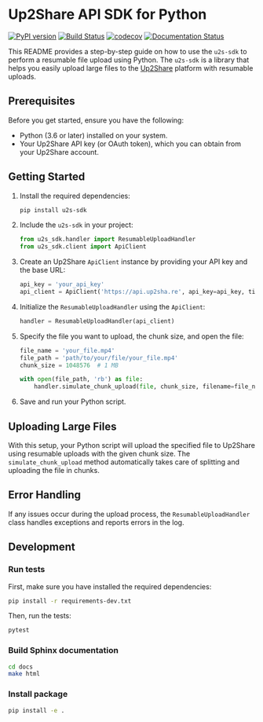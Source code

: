 # Up2Share API SDK for Python

[![PyPI version](https://badge.fury.io/py/u2s-sdk.svg)](https://badge.fury.io/py/u2s-sdk)
[![Build Status](https://travis-ci.com/up2share/u2s-sdk.svg?branch=master)](https://travis-ci.com/up2share/u2s-sdk)
[![codecov](https://codecov.io/gh/up2share/u2s-sdk/branch/master/graph/badge.svg)](https://codecov.io/gh/up2share/u2s-sdk)
[![Documentation Status](https://readthedocs.org/projects/u2s-sdk/badge/?version=latest)](https://u2s-sdk.readthedocs.io/en/latest/?badge=latest)

This README provides a step-by-step guide on how to use the `u2s-sdk` to perform a resumable file upload using Python. The `u2s-sdk` is a library that helps you easily upload large files to the [Up2Share](https://up2sha.re/) platform with resumable uploads.

## Prerequisites

Before you get started, ensure you have the following:

- Python (3.6 or later) installed on your system.
- Your Up2Share API key (or OAuth token), which you can obtain from your Up2Share account.

## Getting Started

1. Install the required dependencies:

   ```bash
   pip install u2s-sdk
   ```

2. Include the `u2s-sdk` in your project:

   ```python
   from u2s_sdk.handler import ResumableUploadHandler
   from u2s_sdk.client import ApiClient
   ```

3. Create an Up2Share `ApiClient` instance by providing your API key and the base URL:

   ```python
   api_key = 'your_api_key'
   api_client = ApiClient('https://api.up2sha.re', api_key=api_key, timeout=60)
   ```

4. Initialize the `ResumableUploadHandler` using the `ApiClient`:

   ```python
   handler = ResumableUploadHandler(api_client)
   ```

5. Specify the file you want to upload, the chunk size, and open the file:

   ```python
   file_name = 'your_file.mp4'
   file_path = 'path/to/your/file/your_file.mp4'
   chunk_size = 1048576  # 1 MB

   with open(file_path, 'rb') as file:
       handler.simulate_chunk_upload(file, chunk_size, filename=file_name)
   ```

6. Save and run your Python script.

## Uploading Large Files

With this setup, your Python script will upload the specified file to Up2Share using resumable uploads with the given chunk size. The `simulate_chunk_upload` method automatically takes care of splitting and uploading the file in chunks.

## Error Handling

If any issues occur during the upload process, the `ResumableUploadHandler` class handles exceptions and reports errors in the log.

## Development

### Run tests

First, make sure you have installed the required dependencies:

```bash
pip install -r requirements-dev.txt
```

Then, run the tests:

```bash
pytest
```

### Build Sphinx documentation

```bash
cd docs
make html
```

### Install package

```bash
pip install -e .
```
